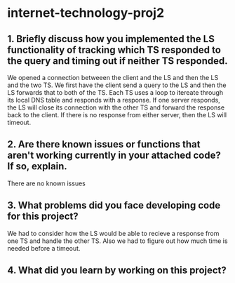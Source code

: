 # internet-technology-proj2

## 1. Briefly discuss how you implemented the LS functionality of tracking which TS responded to the query and timing out if neither TS responded.
We opened a connection betweeen the client and the LS and then the LS and the two TS. We first have the client send a query to the LS and then the LS forwards that to both of the TS. Each TS uses a loop to itereate through its local DNS table and responds with a response. If one server responds, the LS will close its connection with the other TS and forward the response back to the client. If there is no response from either server, then the LS will timeout.
## 2. Are there known issues or functions that aren't working currently in your attached code? If so, explain.
There are no known issues
## 3. What problems did you face developing code for this project?
We had to consider how the LS would be able to recieve a response from one TS and handle the other TS. Also we had to figure out how much time is needed before a timeout.
## 4. What did you learn by working on this project?
